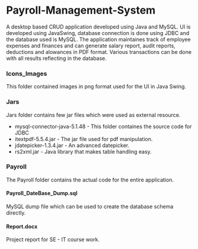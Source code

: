 # Payroll-Management-System

A desktop based CRUD application developed using Java and MySQL. UI is developed using JavaSwing, database connection is done using JDBC and the database used is MySQL.
The application maintaines track of employee expenses and finances and can generate salary report, audit reports, deductions and alowances in PDF format. Various transactions can be done with all results reflecting in the database.

### Icons_Images
This folder contained images in png format used for the UI in Java Swing.

### Jars
Jars folder contains few jar files which were used as external resource.
* mysql-connector-java-5.1.48 - This folder containes the source code for JDBC
* itextpdf-5.5.4.jar - The jar file used for pdf manipulation.
* jdatepicker-1.3.4.jar - An advanced datepicker.
* rs2xml.jar - Java library that makes table handling easy.

### Payroll
The Payroll folder contains the actual code for the entire application.

#### Payroll_DateBase_Dump.sql
MySQL dump file which can be used to create the database schema directly.

#### Report.docx
Project report for SE - IT course work.
